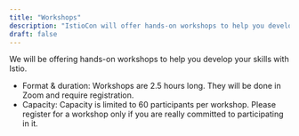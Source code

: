 ```yaml
---
title: "Workshops"
description: "IstioCon will offer hands-on workshops to help you develop your skills with Istio."
draft: false
---
```


We will be offering hands-on workshops to help you develop your skills with Istio.

* Format & duration: Workshops are 2.5 hours long. They will be done in Zoom and require registration.
* Capacity: Capacity is limited to 60 participants per workshop. Please register for a workshop only if you are really committed to participating in it.
